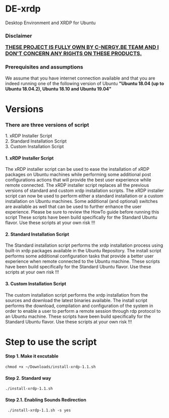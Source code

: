 # DE-xrdp
Desktop Environment and XRDP for Ubuntu

<h3>Disclaimer

<u>THESE PROJECT IS FULLY OWN BY <a href="http://cnergy.be">C-NERGY.BE TEAM</a> AND I DON'T CONCERN ANY RIGHTS ON THESE PRODUCTS.</u></h3>

<h3>Prerequisites and assumptions</h3>

We assume that you have internet connection available and that you are indeed running one of the following version of Ubuntu <b>"Ubuntu 18.04 (up to Ubuntu 18.04.2), Ubuntu 18.10 and Ubuntu 19.04"</b> 
# Versions

<h3>There are three versions of script</h3>
1. xRDP Installer Script<br>
2. Standard Installation Script<br>
3. Custom Installation Script<br>

<h4>1. xRDP Installer Script</h4>
<p>The xRDP installer script can be used to ease the installation of xRDP packages on Ubuntu machines while performing some additional post configurations actions that will provide the best user experience while remote connected. The xRDP installer script replaces all the previous versions of standard and custom xrdp installation scripts. The xRDP installer script can now be used to perform either a standard installation or a custom installation on Ubuntu machines. Some additional (and optional) switches are available as well that can be used to further enhance the user experience. Please be sure to review the HowTo guide before running this script These scripts have been build specifically for the Standard Ubuntu flavor. Use these scripts at your own risk !!!</p>

<h4>2. Standard Installation Script</h4>
<p>The Standard installation script performs the xrdp installation process using built-in xrdp packages available in the Ubuntu Repository. The install script performs some additional configuration tasks that provide a better user experience when remote connected to the Ubuntu machine. These scripts have been build specifically for the Standard Ubuntu flavor. Use these scripts at your own risk !!!</p>

<h4>3. Custom Installation Script</h4>
<p>The custom installation script performs the xrdp installation from the sources and download the latest binaries available. The install script performs the download, compilation and configuration of the system in order to enable a user to perform a remote session through rdp protocol to an Ubuntu machine. These scripts have been build specifically for the Standard Ubuntu flavor. Use these scripts at your own risk !!!</p>


# Step to use the script

<h4>Step 1. Make it excutable</h4>

<code>chmod +x  ~/Downloads/install-xrdp-1.1.sh </code>

<h4>Step 2. Standard way</h4>

<code>./install-xrdp-1.1.sh</code>

<h4>Step 2.1. Enabling Sounds Redirection</h4>

<code> ./install-xrdp-1.1.sh -s yes </code>
